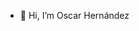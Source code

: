 - 👋 Hi, I’m Oscar Hernández


<!---
OscarHdez07/OscarHdez07 is a ✨ special ✨ repository because its `README.md` (this file) appears on your GitHub profile.
You can click the Preview link to take a look at your changes.
--->
